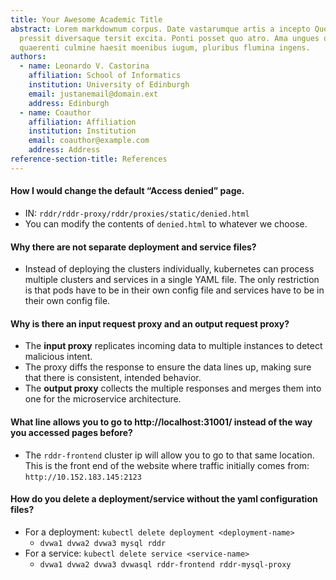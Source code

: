 ```yaml
---
title: Your Awesome Academic Title
abstract: Lorem markdownum corpus. Date vastarumque artis a incepto Quodsi,
  pressit diversaque tersit excita. Ponti posset quo atro. Ama ungues quo via
  quaerenti culmine haesit moenibus iugum, pluribus flumina ingens.
authors:
  - name: Leonardo V. Castorina
    affiliation: School of Informatics
    institution: University of Edinburgh
    email: justanemail@domain.ext
    address: Edinburgh
  - name: Coauthor
    affiliation: Affiliation
    institution: Institution
    email: coauthor@example.com
    address: Address
reference-section-title: References
---
```


#### How I would change the default “Access denied” page. 
- IN: `rddr/rddr-proxy/rddr/proxies/static/denied.html`
- You can modify the contents of  `denied.html` to whatever we choose.
#### Why there are not separate deployment and service files?
- Instead of deploying the clusters individually, kubernetes can process multiple clusters and services in a single YAML file. The only restriction is that pods have to be in their own config file and services have to be in their own config file.
#### Why is there an input request proxy and an output request proxy? 
- The **input proxy** replicates incoming data to multiple instances to detect malicious intent.
- The proxy diffs the response to ensure the data lines up, making sure that there is consistent, intended behavior.
- The **output proxy** collects the multiple responses and merges them into one for the microservice architecture.
#### What line allows you to go to http://localhost:31001/ instead of the way you accessed pages before?
-  The `rddr-frontend` cluster ip will allow you to go to that same location. This is the front end of the website where traffic initially comes from: `http://10.152.183.145:2123`
#### How do you delete a deployment/service without the yaml configuration files?
- For a deployment: `kubectl delete deployment <deployment-name>`
	- `dvwa1 dvwa2 dvwa3 mysql rddr`
- For a service: `kubectl delete service <service-name>`
	- `dvwa1 dvwa2 dvwa3 dvwasql rddr-frontend rddr-mysql-proxy`